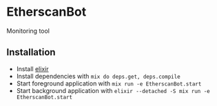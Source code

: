 # EtherscanBot

Monitoring tool

## Installation
  * Install [elixir](https://elixir-lang.org/install.html)
  * Install dependencies with `mix do deps.get, deps.compile`
  * Start foreground application with `mix run -e EtherscanBot.start`
  * Start background application with `elixir --detached -S mix run -e EtherscanBot.start`
